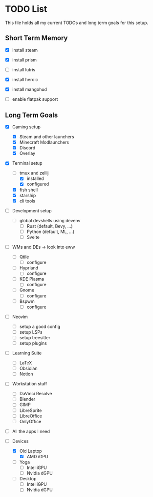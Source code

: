 # TODO List
This file holds all my current TODOs and long term goals for this setup.

## Short Term Memory

- [x] install steam
- [x] install prism
- [ ] install lutris
- [x] install heroic
- [x] install mangohud

- [ ] enable flatpak support

## Long Term Goals

- [x] Gaming setup
    - [x] Steam and other launchers
    - [x] Minecraft Modlaunchers
    - [x] Discord
    - [x] Overlay
- [x] Terminal setup
    - [ ] tmux and zellij
        - [x] installed
        - [x] configured
    - [x] fish shell
    - [x] starship
    - [x] cli tools
- [ ] Development setup
    - [ ] global devshells using devenv
        - [ ] Rust (default, Bevy, ...)
        - [ ] Python (default, ML, ...)
        - [ ] Svelte
- [ ] WMs and DEs
    -> look into eww
    - [ ] Qtile
        - [ ] configure
    - [ ] Hyprland
        - [ ] configure
    - [ ] KDE Plasma
        - [ ] configure
    - [ ] Gnome
        - [ ] configure
    - [ ] Bspwm
        - [ ] configure
- [ ] Neovim
    - [ ] setup a good config
    - [ ] setup LSPs
    - [ ] setup treesitter
    - [ ] setup plugins
- [ ] Learning Suite
    - [ ] LaTeX
    - [ ] Obsidian
    - [ ] Notion
-[ ] Workstation stuff
    - [ ] DaVinci Resolve
    - [ ] Blender
    - [ ] GIMP
    - [ ] LibreSprite
    - [ ] LibreOffice
    - [ ] OnlyOffice
- [ ] All the apps I need

- [ ] Devices
    - [x] Old Laptop
        - [x] AMD iGPU
    -  [ ] Yoga
        - [ ] Intel iGPU
        - [ ] Nvidia dGPU
    - [ ] Desktop
        - [ ] Intel iGPU
        - [ ] Nvidia dGPU